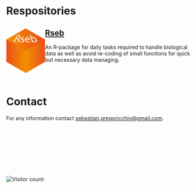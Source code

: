 # Respositories

## <img src="Rseb_logo.svg" align="left" height = 120/> [Rseb](https://sebastian-gregoricchio.github.io/Rseb/)
An R-package for daily tasks required to handle biological data as well as avoid re-coding of small functions for quick but necessary data managing.

<br/><br/>
# Contact
For any information contact [sebastian.gregoricchio@gmail.com](mailto:sebastian.gregoricchio@gmail.com).


<br/><br/>
<br/><br/>
-------------------

![Visitor count: ](https://profile-counter.glitch.me/sebastian-gregoricchio/count.svg)
